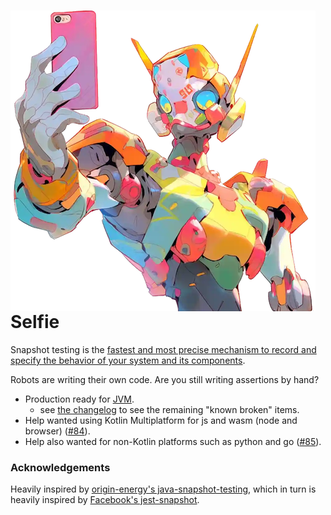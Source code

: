# <img align="left" src="docs/selfie_logo_only.png"> Selfie 

Snapshot testing is the [fastest and most precise mechanism to record and specify the behavior of your system and its components](https://thecontextwindow.ai/p/temporarily-embarrassed-snapshots).

Robots are writing their own code. Are you still writing assertions by hand?

- Production ready for [JVM](https://selfie.diffplug.com/jvm).
  - see [the changelog](CHANGELOG.md) to see the remaining "known broken" items.
- Help wanted using Kotlin Multiplatform for js and wasm (node and browser) ([#84](https://github.com/diffplug/selfie/issues/84)).
- Help also wanted for non-Kotlin platforms such as python and go ([#85](https://github.com/diffplug/selfie/issues/85)).

### Acknowledgements

Heavily inspired by [origin-energy's java-snapshot-testing](https://github.com/origin-energy/java-snapshot-testing), which in turn is heavily inspired by [Facebook's jest-snapshot](https://jestjs.io/docs/snapshot-testing).
